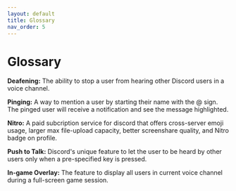 ```yaml
---
layout: default
title: Glossary
nav_order: 5
---
```


# Glossary

**Deafening:** The ability to stop a user from hearing other Discord users in a voice channel.

**Pinging:** A way to mention a user by starting their name with the @ sign. The pinged user will receive a notification and see the message highlighted.

**Nitro:** A paid subcription service for discord that offers cross-server emoji usage, larger max file-upload capacity, better screenshare quality, and Nitro badge on profile.

**Push to Talk:** Discord's unique feature to let the user to be heard by other users only when a pre-specified key is pressed.

**In-game Overlay:** The feature to display all users in current voice channel during a full-screen game session.
